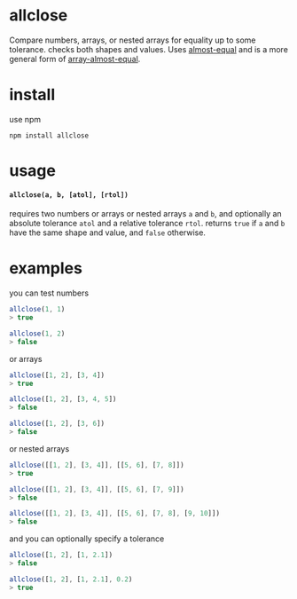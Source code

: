 # allclose

Compare numbers, arrays, or nested arrays for equality up to some tolerance. checks both shapes and values. Uses [almost-equal](https://github.com/scijs/almost-equal) and is a more general form of [array-almost-equal](https://github.com/Jam3/array-almost-equal).

# install

use npm

```
npm install allclose
```

# usage

#### `allclose(a, b, [atol], [rtol])`

requires two numbers or arrays or nested arrays `a` and `b`, and optionally an absolute tolerance `atol` and a relative tolerance `rtol`. returns `true` if `a` and `b` have the same shape and value, and `false` otherwise.

# examples

you can test numbers

```javascript
allclose(1, 1)
> true

allclose(1, 2)
> false
```

or arrays

```javascript
allclose([1, 2], [3, 4])
> true

allclose([1, 2], [3, 4, 5])
> false

allclose([1, 2], [3, 6])
> false
```

or nested arrays

```javascript
allclose([[1, 2], [3, 4]], [[5, 6], [7, 8]])
> true

allclose([[1, 2], [3, 4]], [[5, 6], [7, 9]])
> false

allclose([[1, 2], [3, 4]], [[5, 6], [7, 8], [9, 10]])
> false
```

and you can optionally specify a tolerance

```javascript
allclose([1, 2], [1, 2.1])
> false

allclose([1, 2], [1, 2.1], 0.2)
> true
```



